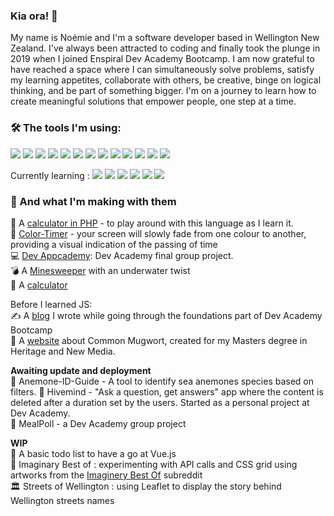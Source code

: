 ### Kia ora! 👋

My name is Noémie and I'm a software developer based in Wellington New Zealand. I've always been attracted to coding and finally took the plunge in 2019 when I joined Enspiral Dev Academy Bootcamp. I am now grateful to have reached a space where I can simultaneously solve problems, satisfy my learning appetites, collaborate with others, be creative, binge on logical thinking, and be part of something bigger. I'm on a journey to learn how to create meaningful solutions that empower people, one step at a time.

### &#x1f6e0; The tools I'm using:

![](https://img.shields.io/badge/Linux-informational?style=flat&logo=linux&logoColor=white&color=2bbc8a)
![](https://img.shields.io/badge/HTML-informational?style=flat&logo=html5&logoColor=white&color=2bbc8a)
![](https://img.shields.io/badge/CSS-informational?style=flat&logo=css3&logoColor=white&color=2bbc8a)
![](https://img.shields.io/badge/Javascript-informational?style=flat&logo=javascript&logoColor=white&color=2bbc8a)
![](https://img.shields.io/badge/Typescript-informational?style=flat&logo=typescript&logoColor=white&color=2bbc8a)
![](https://img.shields.io/badge/Node.js-informational?style=flat&logo=Node.js&logoColor=white&color=2bbc8a)
![](https://img.shields.io/badge/React-informational?style=flat&logo=react&logoColor=white&color=2bbc8a)
![](https://img.shields.io/badge/Redux-informational?style=flat&logo=redux&logoColor=white&color=2bbc8a)
![](https://img.shields.io/badge/Express.js-informational?style=flat&logo=express&logoColor=white&color=2bbc8a)
![](https://img.shields.io/badge/Knex-informational?style=flat&logo=knex&logoColor=white&color=2bbc8a)
![](https://img.shields.io/badge/Jest-informational?style=flat&logo=jest&logoColor=white&color=2bbc8a)
![](https://img.shields.io/badge/Git-informational?style=flat&logo=git&logoColor=white&color=2bbc8a)
![](https://img.shields.io/badge/Heroku-informational?style=flat&logo=heroku&logoColor=white&color=2bbc8a)

Currently learning :
![](https://img.shields.io/badge/Leaflet-informational?style=flat&logo=leaflet&logoColor=white&color=2bbc8a)
![](https://img.shields.io/badge/Vue.js-informational?style=flat&logo=Vue.js&logoColor=white&color=2bbc8a)
![](https://img.shields.io/badge/Netlify-informational?style=flat&logo=netlify&logoColor=white&color=2bbc8a)
![](https://img.shields.io/badge/PHP-informational?style=flat&logo=php&logoColor=white&color=2bbc8a)
![](https://img.shields.io/badge/Docker-informational?style=flat&logo=docker&logoColor=white&color=2bbc8a)
![](https://img.shields.io/badge/PostgreSQL-informational?style=flat&logo=postgresql&logoColor=white&color=2bbc8a)



### 🧱 And what I'm making with them
🧮 A [calculator in PHP](https://php-simple-calculator.herokuapp.com/) - to play around with this language as I learn it.  
🎨 [Color-Timer](https://aneno-m-e.github.io/color-timer/) - your screen will slowly fade from one colour to another, providing a visual indication of the passing of time  
💻 [Dev Appcademy](https://dev-appcademy.herokuapp.com/): Dev Academy final group project.  
💣 A [Minesweeper](https://aneno-m-e.github.io/minesweeper/) with an underwater twist  
🧮 A [calculator](https://aneno-m-e.github.io/calculator/)

Before I learned JS:  
✍️ A [blog](aneno-m-e.github.io) I wrote while going through the foundations part of Dev Academy Bootcamp  
🌿 A [website](https://aneno-m-e.github.io/artemisia/) about Common Mugwort, created for my Masters degree in Heritage and New Media.  

**Awaiting update and deployment**   
🌊 Anemone-ID-Guide - A tool to identify sea anemones species based on filters.
🐝 Hivemind - "Ask a question, get answers" app where the content is deleted after a duration set by the users. Started as a personal project at Dev Academy.  
🥣 MealPoll - a Dev Academy group project

**WIP**  
📃 A basic todo list to have a go at Vue.js  
🦄 Imaginary Best of : experimenting with API calls and CSS grid using artworks from the [Imaginery Best Of](https://www.reddit.com/r/ImaginaryBestOf/) subreddit  
🏛️ Streets of Wellington : using Leaflet to display the story behind Wellington streets names
